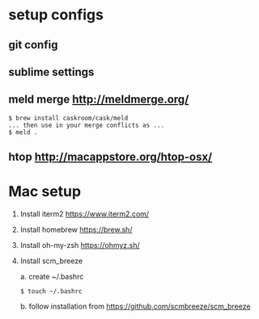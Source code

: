 # setup configs

## git config

## sublime settings

## meld merge http://meldmerge.org/
    $ brew install caskroom/cask/meld
    ... then use in your merge conflicts as ...
    $ meld .

## htop http://macappstore.org/htop-osx/

# Mac setup
1. Install iterm2 https://www.iterm2.com/
2. Install homebrew https://brew.sh/
3. Install oh-my-zsh https://ohmyz.sh/
4. Install scm_breeze

    a. create ~/.bashrc
       
       $ touch ~/.bashrc
    b. follow installation from https://github.com/scmbreeze/scm_breeze
